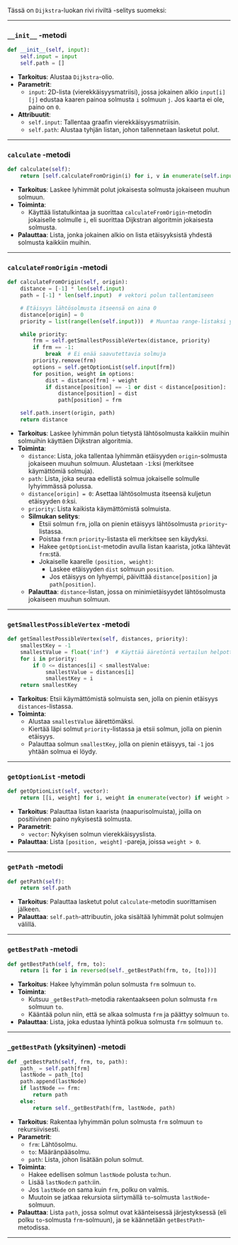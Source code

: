 Tässä on `Dijkstra`-luokan rivi riviltä -selitys suomeksi:

---

### `__init__` -metodi
```python
def __init__(self, input):
    self.input = input
    self.path = []
```

- **Tarkoitus**: Alustaa `Dijkstra`-olio.
- **Parametrit**:
  - `input`: 2D-lista (vierekkäisyysmatriisi), jossa jokainen alkio `input[i][j]` edustaa kaaren painoa solmusta `i` solmuun `j`. Jos kaarta ei ole, paino on `0`.
- **Attribuutit**:
  - `self.input`: Tallentaa graafin vierekkäisyysmatriisin.
  - `self.path`: Alustaa tyhjän listan, johon tallennetaan lasketut polut.

---

### `calculate` -metodi
```python
def calculate(self):
    return [self.calculateFromOrigin(i) for i, v in enumerate(self.input)]
```

- **Tarkoitus**: Laskee lyhimmät polut jokaisesta solmusta jokaiseen muuhun solmuun.
- **Toiminta**: 
  - Käyttää listatulkintaa ja suorittaa `calculateFromOrigin`-metodin jokaiselle solmulle `i`, eli suorittaa Dijkstran algoritmin jokaisesta solmusta.
- **Palauttaa**: Lista, jonka jokainen alkio on lista etäisyyksistä yhdestä solmusta kaikkiin muihin.

---

### `calculateFromOrigin` -metodi
```python
def calculateFromOrigin(self, origin):
    distance = [-1] * len(self.input)
    path = [-1] * len(self.input)  # vektori polun tallentamiseen

    # Etäisyys lähtösolmusta itseensä on aina 0
    distance[origin] = 0
    priority = list(range(len(self.input)))  # Muuntaa range-listaksi yhteensopivuuden vuoksi

    while priority:
        frm = self.getSmallestPossibleVertex(distance, priority)
        if frm == -1:
            break  # Ei enää saavutettavia solmuja
        priority.remove(frm)
        options = self.getOptionList(self.input[frm])
        for position, weight in options:
            dist = distance[frm] + weight
            if distance[position] == -1 or dist < distance[position]:
                distance[position] = dist
                path[position] = frm

    self.path.insert(origin, path)
    return distance
```

- **Tarkoitus**: Laskee lyhimmän polun tietystä lähtösolmusta kaikkiin muihin solmuihin käyttäen Dijkstran algoritmia.
- **Toiminta**:
  - `distance`: Lista, joka tallentaa lyhimmän etäisyyden `origin`-solmusta jokaiseen muuhun solmuun. Alustetaan `-1`:ksi (merkitsee käymättömiä solmuja).
  - `path`: Lista, joka seuraa edellistä solmua jokaiselle solmulle lyhyimmässä polussa.
  - `distance[origin] = 0`: Asettaa lähtösolmusta itseensä kuljetun etäisyyden `0`:ksi.
  - `priority`: Lista kaikista käymättömistä solmuista.
  - **Silmukan selitys**:
    - Etsii solmun `frm`, jolla on pienin etäisyys lähtösolmusta `priority`-listassa.
    - Poistaa `frm`:n `priority`-listasta eli merkitsee sen käydyksi.
    - Hakee `getOptionList`-metodin avulla listan kaarista, jotka lähtevät `frm`:stä.
    - Jokaiselle kaarelle `(position, weight)`:
      - Laskee etäisyyden `dist` solmuun `position`.
      - Jos etäisyys on lyhyempi, päivittää `distance[position]` ja `path[position]`.
  - **Palauttaa**: `distance`-listan, jossa on minimietäisyydet lähtösolmusta jokaiseen muuhun solmuun.

---

### `getSmallestPossibleVertex` -metodi
```python
def getSmallestPossibleVertex(self, distances, priority):
    smallestKey = -1
    smallestValue = float('inf')  # Käyttää ääretöntä vertailun helpottamiseksi
    for i in priority:
        if 0 <= distances[i] < smallestValue:
            smallestValue = distances[i]
            smallestKey = i
    return smallestKey
```

- **Tarkoitus**: Etsii käymättömistä solmuista sen, jolla on pienin etäisyys `distances`-listassa.
- **Toiminta**:
  - Alustaa `smallestValue` äärettömäksi.
  - Kiertää läpi solmut `priority`-listassa ja etsii solmun, jolla on pienin etäisyys.
  - Palauttaa solmun `smallestKey`, jolla on pienin etäisyys, tai `-1` jos yhtään solmua ei löydy.

---

### `getOptionList` -metodi
```python
def getOptionList(self, vector):
    return [[i, weight] for i, weight in enumerate(vector) if weight > 0]
```

- **Tarkoitus**: Palauttaa listan kaarista (naapurisolmuista), joilla on positiivinen paino nykyisestä solmusta.
- **Parametrit**:
  - `vector`: Nykyisen solmun vierekkäisyyslista.
- **Palauttaa**: Lista `[position, weight]` -pareja, joissa `weight > 0`.

---

### `getPath` -metodi
```python
def getPath(self):
    return self.path
```

- **Tarkoitus**: Palauttaa lasketut polut `calculate`-metodin suorittamisen jälkeen.
- **Palauttaa**: `self.path`-attribuutin, joka sisältää lyhimmät polut solmujen välillä.

---

### `getBestPath` -metodi
```python
def getBestPath(self, frm, to):
    return [i for i in reversed(self._getBestPath(frm, to, [to]))]
```

- **Tarkoitus**: Hakee lyhyimmän polun solmusta `frm` solmuun `to`.
- **Toiminta**:
  - Kutsuu `_getBestPath`-metodia rakentaakseen polun solmusta `frm` solmuun `to`.
  - Kääntää polun niin, että se alkaa solmusta `frm` ja päättyy solmuun `to`.
- **Palauttaa**: Lista, joka edustaa lyhintä polkua solmusta `frm` solmuun `to`.

---

### `_getBestPath` (yksityinen) -metodi
```python
def _getBestPath(self, frm, to, path):
    path_ = self.path[frm]
    lastNode = path_[to]
    path.append(lastNode)
    if lastNode == frm:
        return path
    else:
        return self._getBestPath(frm, lastNode, path)
```

- **Tarkoitus**: Rakentaa lyhyimmän polun solmusta `frm` solmuun `to` rekursiivisesti.
- **Parametrit**:
  - `frm`: Lähtösolmu.
  - `to`: Määränpääsolmu.
  - `path`: Lista, johon lisätään polun solmut.
- **Toiminta**:
  - Hakee edellisen solmun `lastNode` polusta `to`:hun.
  - Lisää `lastNode`:n `path`:iin.
  - Jos `lastNode` on sama kuin `frm`, polku on valmis.
  - Muutoin se jatkaa rekursiota siirtymällä `to`-solmusta `lastNode`-solmuun.
- **Palauttaa**: Lista `path`, jossa solmut ovat käänteisessä järjestyksessä (eli polku `to`-solmusta `frm`-solmuun), ja se käännetään `getBestPath`-metodissa.


---
